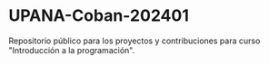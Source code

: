 # UPANA-Coban-202401
Repositorio público para los proyectos y contribuciones para curso "Introducción a la programación".
